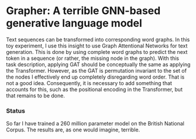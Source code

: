# Grapher: A terrible GNN-based generative language model 

Text sequences can be transformed into corresponding word graphs. In this toy experiment, I use this insight to use Graph Attentional Networks for text generation. This is done by using complete word graphs to predict the next token in a sequence (or rather, the missing node in the graph). With this task description, applying GAT should be conceptually the same as applying the Transformer. However, as the GAT is permutation invariant to the set of the nodes I effectively end up completely disregarding word order. That is not a good idea. Consequently, it is necessary to add something that accounts for this, such as the positional encoding in the Transformer, but that remains to be done. 

### Status
So far I have trained a 260 million parameter model on the British National Corpus. The results are, as one would imagine, terrible.
